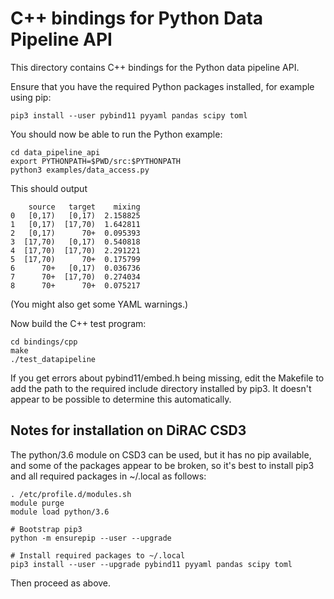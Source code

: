 
# C++ bindings for Python Data Pipeline API

This directory contains C++ bindings for the Python data pipeline API.

Ensure that you have the required Python packages installed, for
example using pip:

```
pip3 install --user pybind11 pyyaml pandas scipy toml
```

You should now be able to run the Python example:

```
cd data_pipeline_api
export PYTHONPATH=$PWD/src:$PYTHONPATH
python3 examples/data_access.py
```
This should output

```
    source   target    mixing
0   [0,17)   [0,17)  2.158825
1   [0,17)  [17,70)  1.642811
2   [0,17)      70+  0.095393
3  [17,70)   [0,17)  0.540818
4  [17,70)  [17,70)  2.291221
5  [17,70)      70+  0.175799
6      70+   [0,17)  0.036736
7      70+  [17,70)  0.274034
8      70+      70+  0.075217
```
(You might also get some YAML warnings.)

Now build the C++ test program:

```
cd bindings/cpp
make
./test_datapipeline
```

If you get errors about pybind11/embed.h being missing, edit the
Makefile to add the path to the required include directory installed
by pip3.  It doesn't appear to be possible to determine this
automatically.

## Notes for installation on DiRAC CSD3

The python/3.6 module on CSD3 can be used, but it has no pip
available, and some of the packages appear to be broken, so it's best
to install pip3 and all required packages in ~/.local as follows:

```
. /etc/profile.d/modules.sh
module purge
module load python/3.6

# Bootstrap pip3
python -m ensurepip --user --upgrade

# Install required packages to ~/.local
pip3 install --user --upgrade pybind11 pyyaml pandas scipy toml
```

Then proceed as above.

